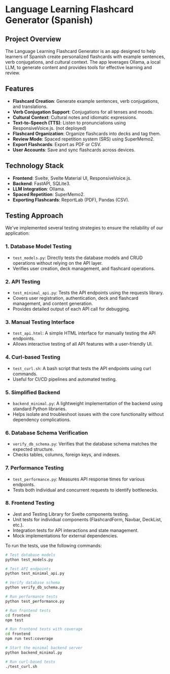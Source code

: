 # Language Learning Flashcard Generator (Spanish)

## Project Overview
The Language Learning Flashcard Generator is an app designed to help learners of Spanish create personalized flashcards with example sentences, verb conjugations, and cultural context. The app leverages Ollama, a local LLM, to generate content and provides tools for effective learning and review.

## Features
- **Flashcard Creation**: Generate example sentences, verb conjugations, and translations.
- **Verb Conjugation Support**: Conjugations for all tenses and moods.
- **Cultural Context**: Cultural notes and idiomatic expressions.
- **Text-to-Speech (TTS)**: Listen to pronunciations using ResponsiveVoice.js. (not deployed)
- **Flashcard Organization**: Organize flashcards into decks and tag them.
- **Review Mode**: Spaced repetition system (SRS) using SuperMemo2.
- **Export Flashcards**: Export as PDF or CSV.
- **User Accounts**: Save and sync flashcards across devices.

## Technology Stack
- **Frontend**: Svelte, Svelte Material UI, ResponsiveVoice.js.
- **Backend**: FastAPI, SQLite3.
- **LLM Integration**: Ollama.
- **Spaced Repetition**: SuperMemo2.
- **Exporting Flashcards**: ReportLab (PDF), Pandas (CSV).

## Testing Approach
We've implemented several testing strategies to ensure the reliability of our application:

### 1. Database Model Testing
- `test_models.py`: Directly tests the database models and CRUD operations without relying on the API layer.
- Verifies user creation, deck management, and flashcard operations.

### 2. API Testing
- `test_minimal_api.py`: Tests the API endpoints using the requests library.
- Covers user registration, authentication, deck and flashcard management, and content generation.
- Provides detailed output of each API call for debugging.

### 3. Manual Testing Interface
- `test_api.html`: A simple HTML interface for manually testing the API endpoints.
- Allows interactive testing of all API features with a user-friendly UI.

### 4. Curl-based Testing
- `test_curl.sh`: A bash script that tests the API endpoints using curl commands.
- Useful for CI/CD pipelines and automated testing.

### 5. Simplified Backend
- `backend_minimal.py`: A lightweight implementation of the backend using standard Python libraries.
- Helps isolate and troubleshoot issues with the core functionality without dependency complications.

### 6. Database Schema Verification
- `verify_db_schema.py`: Verifies that the database schema matches the expected structure.
- Checks tables, columns, foreign keys, and indexes.

### 7. Performance Testing
- `test_performance.py`: Measures API response times for various endpoints.
- Tests both individual and concurrent requests to identify bottlenecks.

### 8. Frontend Testing
- Jest and Testing Library for Svelte components testing.
- Unit tests for individual components (FlashcardForm, Navbar, DeckList, etc.).
- Integration tests for API interactions and state management.
- Mock implementations for external dependencies.

To run the tests, use the following commands:

```bash
# Test database models
python test_models.py

# Test API endpoints
python test_minimal_api.py

# Verify database schema
python verify_db_schema.py

# Run performance tests
python test_performance.py

# Run frontend tests
cd frontend
npm test

# Run frontend tests with coverage
cd frontend
npm run test:coverage

# Start the minimal backend server
python backend_minimal.py

# Run curl-based tests
./test_curl.sh
```